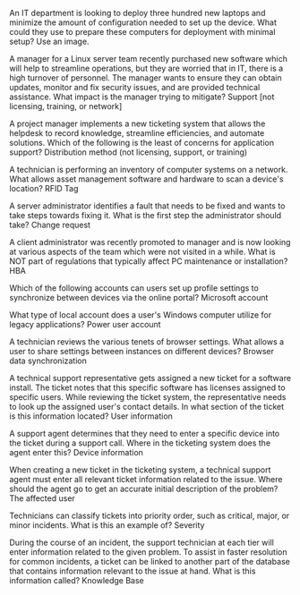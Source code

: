 
An IT department is looking to deploy three hundred new laptops and minimize the amount of configuration needed to set up the device. What could they use to prepare these computers for deployment with minimal setup?
Use an image.

A manager for a Linux server team recently purchased new software which will help to streamline operations, but they are worried that in IT, there is a high turnover of personnel. The manager wants to ensure they can obtain updates, monitor and fix security issues, and are provided technical assistance. What impact is the manager trying to mitigate?
Support [not licensing, training, or network]

A project manager implements a new ticketing system that allows the helpdesk to record knowledge, streamline efficiencies, and automate solutions. Which of the following is the least of concerns for application support?
Distribution method (not licensing, support, or training)

A technician is performing an inventory of computer systems on a network. What allows asset management software and hardware to scan a device's location?
RFID Tag

A server administrator identifies a fault that needs to be fixed and wants to take steps towards fixing it. What is the first step the administrator should take?
Change request

A client administrator was recently promoted to manager and is now looking at various aspects of the team which were not visited in a while. What is NOT part of regulations that typically affect PC maintenance or installation?
HBA

Which of the following accounts can users set up profile settings to synchronize between devices via the online portal?
Microsoft account

What type of local account does a user's Windows computer utilize for legacy applications?
Power user account

A technician reviews the various tenets of browser settings. What allows a user to share settings between instances on different devices?
Browser data synchronization

A technical support representative gets assigned a new ticket for a software install. The ticket notes that this specific software has licenses assigned to specific users. While reviewing the ticket system, the representative needs to look up the assigned user's contact details. In what section of the ticket is this information located?
User information

A support agent determines that they need to enter a specific device into the ticket during a support call. Where in the ticketing system does the agent enter this?
Device information

When creating a new ticket in the ticketing system, a technical support agent must enter all relevant ticket information related to the issue. Where should the agent go to get an accurate initial description of the problem?
The affected user

Technicians can classify tickets into priority order, such as critical, major, or minor incidents. What is this an example of?
Severity

During the course of an incident, the support technician at each tier will enter information related to the given problem. To assist in faster resolution for common incidents, a ticket can be linked to another part of the database that contains information relevant to the issue at hand. What is this information called?
Knowledge Base
